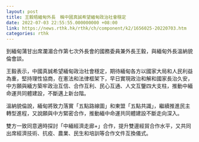 ```yaml
---
layout: post
title: 王毅晤緬甸外長　稱中國真誠希望緬甸政治社會穩定
date: 2022-07-03 22:55:55.000000000 +08:00
link: https://news.rthk.hk/rthk/ch/component/k2/1656025-20220703.htm
categories: rthk
---
```


到緬甸蒲甘出席瀾湄合作第七次外長會的國務委員兼外長王毅，與緬甸外長溫納貌倫會談。

王毅表示，中國真誠希望緬甸政治社會穩定，期待緬甸各方以國家大局和人民利益為重，堅持理性協商，在憲法和法律框架下，早日實現政治和解和國家長治久安，中方願與緬方築牢政治互信、合作互利、民心互通、人文互鑒四大支柱，推動中緬命運共同體建設，不斷邁上新台階。

溫納貌倫說，緬甸將致力落實「五點路線圖」和東盟「五點共識」，繼續推進民主轉型進程，又說願與中方緊密合作，推動緬中命運共同體建設不斷走向深入。

雙方一致同意適時探討「中緬經濟走廊+」合作，提升雙邊經貿合作水平，又共同出席經濟技術、抗疫、農業、民生和培訓等合作文件互換儀式。
